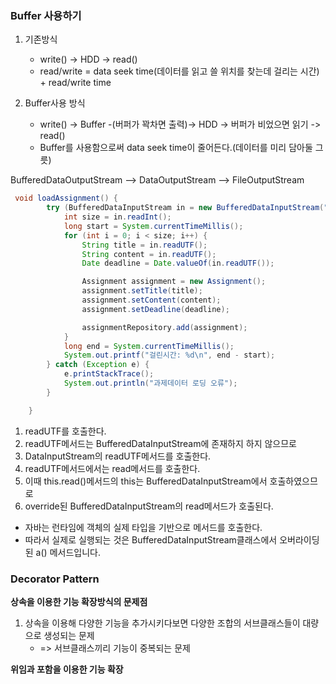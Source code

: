 ### Buffer 사용하기
1. 기존방식
    - write() -> HDD -> read()
    - read/write = data seek time(데이터를 읽고 쓸 위치를 찾는데 걸리는 시간) + read/write time

2. Buffer사용 방식
    - write() -> Buffer -(버퍼가 꽉차면 출력)-> HDD -> 버퍼가 비었으면 읽기 -> read()
    - Buffer를 사용함으로써 data seek time이 줄어든다.(데이터를 미리 담아둘 그릇)

BufferedDataOutputStream --> DataOutputStream --> FileOutputStream
```java
 void loadAssignment() {
        try (BufferedDataInputStream in = new BufferedDataInputStream("assignment.data")) {
            int size = in.readInt();
            long start = System.currentTimeMillis();
            for (int i = 0; i < size; i++) {
                String title = in.readUTF();
                String content = in.readUTF();
                Date deadline = Date.valueOf(in.readUTF());

                Assignment assignment = new Assignment();
                assignment.setTitle(title);
                assignment.setContent(content);
                assignment.setDeadline(deadline);

                assignmentRepository.add(assignment);
            }
            long end = System.currentTimeMillis();
            System.out.printf("걸린시간: %d\n", end - start);
        } catch (Exception e) {
            e.printStackTrace();
            System.out.println("과제데이터 로딩 오류");
        }

    }

```
1. readUTF를 호출한다.
2. readUTF메서드는 BufferedDataInputStream에 존재하지 하지 않으므로
3. DataInputStream의 readUTF메서드를 호출한다.
4. readUTF메서드에서는 read메서드를 호출한다.
5. 이때 this.read()메서드의 this는 BufferedDataInputStream에서 호출하였으므로
6. override된 BufferedDataInputStream의 read메서드가 호출된다.
- 자바는 런타임에 객체의 실제 타입을 기반으로 메서드를 호출한다.
- 따라서 실제로 실행되는 것은  BufferedDataInputStream클래스에서 오버라이딩된 a() 메서드입니다.


### Decorator Pattern

**상속을 이용한 기능 확장방식의 문제점**
1. 상속을 이용해 다양한 기능을 추가시키다보면 다양한 조합의 서브클래스들이 대량으로 생성되는 문제
   - => 서브클래스끼리 기능이 중복되는 문제

**위임과 포함을 이용한 기능 확장**



